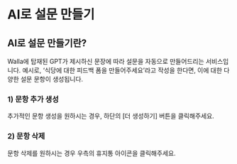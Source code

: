 # AI로 설문 만들기

## AI로 설문 만들기란?

Walla에 탑재된 GPT가 제시하신 문장에 따라 설문을 자동으로 만들어드리는 서비스입니다. 예시로, ‘식당에 대한 피드백 폼을 만들어주세요’라고 작성을 한다면, 이에 대한 다양한 설문 문항이 생성됩니다. 

### 1) 문항 추가 생성

추가적인 문항 생성을 원하시는 경우, 하단의 [더 생성하기] 버튼을 클릭해주세요.

### 2) 문항 삭제

문항 삭제를 원하시는 경우 우측의 휴지통 아이콘을 클릭해주세요.